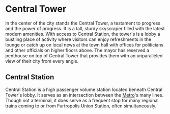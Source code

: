 # Central Tower

In the center of the city stands the Central Tower, a testament to progress and the power of progress. It is a tall, sturdy skyscraper filled with the latest modern amenities. With access to Central Station, the tower's is a lobby a bustling place of activity where visitors can enjoy refreshments in the lounge or catch up on local news at the town hall with offices for politicians and other officials on higher floors above. The mayor has reserved a penthouse on top of Central Tower that provides them with an unparalleled view of their city from every angle.

## Central Station

Central Station is a high passenger volume station located beneath Central Tower's lobby. It serves as an intersection between the [Metro](metro.md)'s many lines. Though not a terminal, it does serve as a frequent stop for many regional trains coming to or from Furtropolis Union Station, often simultaneously.
